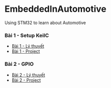 # EmbeddedInAutomotive
Using STM32 to learn about Automotive

### Bài 1 - Setup KeilC
- [Bài 1 - Lý thuyết](Bai1-SetupKeilC/Bai1-LyThuyet/Bai1-SetupKeilC.md)
- [Bài 1 - Project](Bai1-SetupKeilC/Bai1-Project/)

### Bài 2 - GPIO
- [Bài 2 - Lý thuyết](Bai2-GPIO/Bai2-LyThuyet/Bai2-GPIO.md)
- [Bài 2 - Project](Bai2-GPIO/Bai2-Project/)
